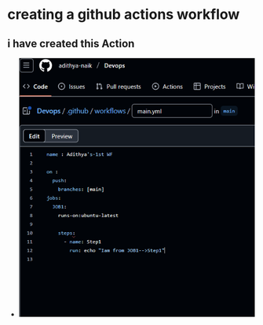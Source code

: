 # creating a github actions workflow
## i have created this Action
  - ![alt text](assets/first-workflow.png)